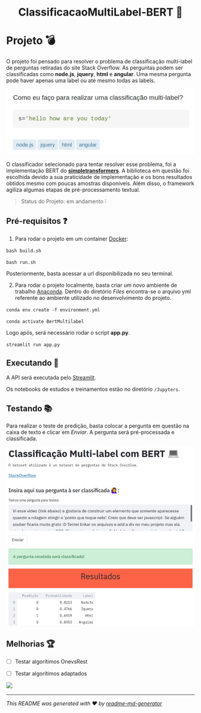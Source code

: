<h1 align="center">ClassificacaoMultiLabel-BERT 👋</h1>
<p>
</p>

# Projeto :bomb:
O projeto foi pensado para resolver o problema de classificação multi-label de perguntas retiradas do site Stack Overflow. As perguntas podem ser classificadas como **node.js**, **jquery**, **html** e **angular**. Uma mesma pergunta pode haver apenas uma label ou até mesmo todas as labels.

![Tags](https://github.com/saraselis/ClassificacaoMultiLabel-BERT/blob/main/Files/tags.jpeg)

O classificador selecionado para tentar resolver esse problema, foi a implementação BERT do **[simpletransformers](https://simpletransformers.ai/docs/usage/)**. A biblioteca em questão foi escolhida devido a sua praticidade de implementação e os bons resultados obtidos mesmo com poucas amostras disponíveis. Além disso, o framework agiliza algumas etapas de pré-processamento textual. 

> Status do Projeto: em andamento :grey_exclamation:

## Pré-requisitos :question:
1. Para rodar o projeto em um container [Docker](https://www.docker.com/):

`bash build.sh`

`bash run.sh`

Posteriormente, basta acessar a url disponibilizada no seu terminal.

2. Para rodar o projeto localmente, basta criar um novo ambiente de trabalho [Anaconda](https://docs.anaconda.com).
Dentro do diretório <i>Files</i> encontra-se o arquivo yml referente ao ambiente utilizado no desenvolvimento do projeto.

`conda env create -f environment.yml`

`conda activate BertMultilabel`

Logo após, será necessário rodar o script **app.py**.

`streamlit run app.py`

## Executando :running:
A API será executada pelo [Streamlit](https://www.streamlit.io/).

Os notebooks de estudos e treinamentos estão no diretório `/Jupyters`.

## Testando :books:
Para realizar o teste de predição, basta colocar a pergunta em questão na caixa de texto e clicar em <i>Enviar</i>.
A pergunta será pré-processada e classificada.

![Imagem](https://github.com/saraselis/ClassificacaoMultiLabel-BERT/blob/main/Files/front.jpeg)


## Melhorias :trophy:
- [ ] Testar algorítimos OnevsRest
- [ ] Testar algorítimos adaptados


<p align="justify"> </p> <img src="https://img.shields.io/static/v1?label=Python&message=Bert&color=brightgreengreen&style=for-the-badge&logo=Python"/>

***
_This README was generated with ❤️ by [readme-md-generator](https://github.com/kefranabg/readme-md-generator)_
